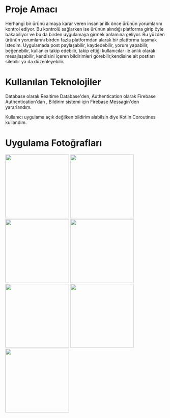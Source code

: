 <h1>Proje Amacı</h1>
Herhangi bir ürünü almaya karar veren insanlar ilk önce ürünün yorumlarını kontrol ediyor. Bu kontrolü sağlarken ise ürünün alındığı platforma girip öyle bakabiliyor ve bu da birden uygulamaya girmek anlamına geliyor. Bu yüzden ürünün yorumlarını birden fazla platformdan alarak bir platforma taşımak istedim.
Uygulamada post paylaşabilir, kaydedebilir, yorum yapabilir, beğenebilir, kullanıcı takip edebilir, takip ettiği kullanıcılar ile anlık olarak mesajlaşabilir, kendisini içeren bildirimleri görebilir,kendisine ait postları silebilir ya da düzenleyebilir. 

<h1>Kullanılan Teknolojiler</h1>
<p>Database olarak Realtime Database'den, Authentication olarak Firebase Authentication'dan , Bildirim sistemi için Firebase Messagin'den yararlandım.</p>
<p>Kullanıcı uygulama açık değilken bildirim alabilsin diye Kotlin Coroutines kullandım.</p>

<h1>Uygulama Fotoğrafları</h1>
<img src="https://github.com/user-attachments/assets/8c0e0b30-6c3e-4215-8993-3a4bfb15c7eb" width="200">
<img src="https://github.com/user-attachments/assets/7521366f-98f0-4c40-b4f8-6fa6cba9c5ba" width="200">
<img src="https://github.com/user-attachments/assets/edca21d3-958f-4cba-90a5-c2346a20c8b4" width="200">
<img src="https://github.com/user-attachments/assets/20999186-5508-46ac-b9d5-5c94114f1612" width="200">
<img src="https://github.com/user-attachments/assets/3c46bb2e-0fa2-47c3-87cd-af53055e70a6" width="200">
<img src="https://github.com/user-attachments/assets/4a1bf12e-66ab-4d5f-a7f6-c40878f1a3e9" width="200">
<img src="https://github.com/user-attachments/assets/5542c8f8-2169-42cc-b5b0-20e2c9fc0016" width="200">
